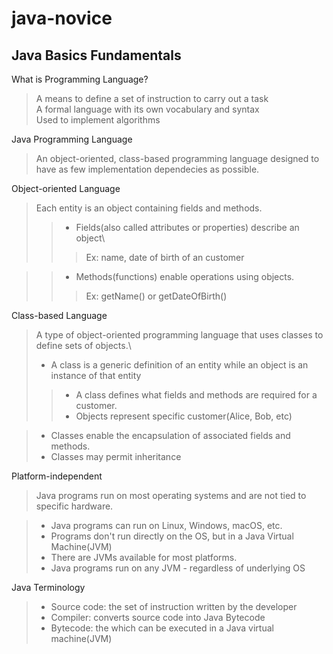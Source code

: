 # java-novice
## Java Basics Fundamentals

What is Programming Language?
> A means to define a set of instruction to carry out a task\
> A formal language with its own vocabulary and syntax\
> Used to implement algorithms

Java Programming Language
> An object-oriented, class-based programming language designed to have as few implementation dependecies as possible.

Object-oriented Language
> Each entity is an object containing fields and methods.
>>* Fields(also called attributes or properties) describe an object\
>>> Ex: name, date of birth of an customer

>>* Methods(functions) enable operations using objects.
>>> Ex: getName() or getDateOfBirth()

Class-based Language
> A type of object-oriented programming language that uses classes to define sets of objects.\
>* A class is a generic definition of an entity while an object is an instance of that entity
>>* A class defines what fields and methods are required for a customer.
>>* Objects represent specific customer(Alice, Bob, etc)

>* Classes enable the encapsulation of associated fields and methods.
>* Classes may permit inheritance

Platform-independent
> Java programs run on most operating systems and are not tied to specific hardware.

>* Java programs can run on Linux, Windows, macOS, etc.
>* Programs don't run directly on the OS, but in a Java Virtual Machine(JVM)
>* There are JVMs available for most platforms.
>* Java programs run on any JVM - regardless of underlying OS

Java Terminology
>* Source code: the set of instruction written by the developer
>* Compiler: converts source code into Java Bytecode
>* Bytecode: the which can be executed in a Java virtual machine(JVM)





















